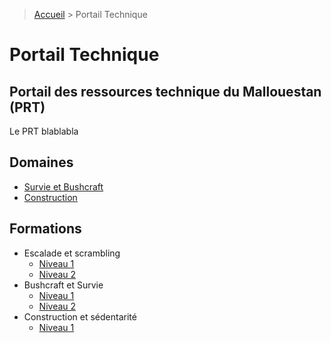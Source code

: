 > [Accueil](../) > Portail Technique

# Portail Technique
## Portail des ressources technique du Mallouestan (PRT)
Le PRT blablabla

## Domaines
- [Survie et Bushcraft](./Survie%20et%20Bushcraft/)
- [Construction](./construction/)

## Formations 
- Escalade et scrambling
	- [Niveau 1](./Formations/FES1)
	- [Niveau 2](./Formations/FES2)
- Bushcraft et Survie
	- [Niveau 1](./Formations/FBS1)
	- [Niveau 2](./Formations/FBS2)
- Construction et sédentarité 
	- [Niveau 1](./Formations/FCS1)	


